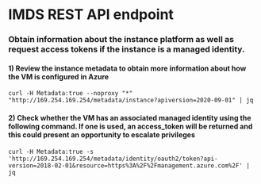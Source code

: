# IMDS REST API endpoint 

### Obtain information about the instance platform as well as request access tokens if the instance is a managed identity.

#### 1) Review the instance metadata to obtain more information about how the VM is configured in Azure

    curl -H Metadata:true --noproxy "*" "http://169.254.169.254/metadata/instance?apiversion=2020-09-01" | jq 

#### 2) Check whether the VM has an associated managed identity using the following command. If one is used, an access_token will be returned and this could present an opportunity to escalate privileges

    curl -H Metadata:true -s 'http://169.254.169.254/metadata/identity/oauth2/token?api-version=2018-02-01&resource=https%3A%2F%2Fmanagement.azure.com%2F' | jq 





   
